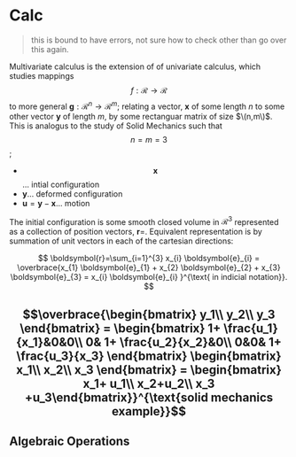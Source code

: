 # Calc

> this is bound to have errors, not sure how to check other than go over this again.

Multivariate calculus is the extension of of univariate calculus, which studies mappings $$f: \mathcal{R} \rightarrow \mathcal{R}$$ to more general $\boldsymbol{g}: \mathcal{R}^{n} \rightarrow \mathcal{R}^{m}$; relating a vector, $\boldsymbol{x}$ of some length $n$ to some other vector $\boldsymbol{y}$ of length $m$, by some rectanguar matrix of size $\(n,m\)$. This is analogus to the study of Solid Mechanics such that  $$n = m = 3$$ ;

* $$\boldsymbol{x}$$... intial configuration
* $\boldsymbol{y}$... deformed configuration
* $\boldsymbol{u} = \boldsymbol{y} - \boldsymbol{x}$... motion

The initial configuration is some smooth closed volume in $\mathcal{R}^{3}$ represented as a collection of position vectors, $\boldsymbol{r}=$. Equivalent representation is by summation of unit vectors in each of the cartesian directions:

$$
\boldsymbol{r}=\sum_{i=1}^{3} x_{i} \boldsymbol{e}_{i} = \overbrace{x_{1} \boldsymbol{e}_{1} + x_{2} \boldsymbol{e}_{2} + x_{3} \boldsymbol{e}_{3} = x_{i} \boldsymbol{e}_{i} }^{\text{ in indicial notation}}.
$$

## $$\overbrace{\begin{bmatrix} y_1\\ y_2\\ y_3 \end{bmatrix} = \begin{bmatrix} 1+ \frac{u_1}{x_1}&0&0\\ 0& 1+ \frac{u_2}{x_2}&0\\ 0&0& 1+ \frac{u_3}{x_3} \end{bmatrix}  \begin{bmatrix} x_1\\ x_2\\ x_3 \end{bmatrix} =  \begin{bmatrix} x_1+ u_1\\ x_2+u_2\\ x_3 +u_3\end{bmatrix}}^{\text{solid mechanics example}}$$ 

## Algebraic Operations

